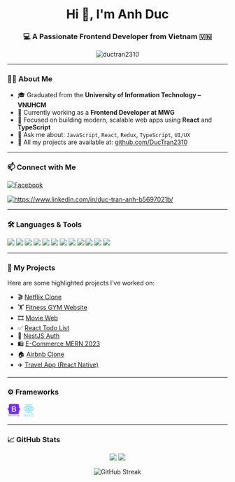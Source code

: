 <h1 align="center">Hi 👋, I'm Anh Duc</h1>
<h3 align="center">💻 A Passionate Frontend Developer from Vietnam 🇻🇳</h3>

<p align="center">
  <img src="https://komarev.com/ghpvc/?username=ductran2310&label=Profile%20views&color=0e75b6&style=flat" alt="ductran2310" />
</p>

---

### 👨‍🎓 About Me

- 🎓 Graduated from the **University of Information Technology – VNUHCM**
- 💼 Currently working as a **Frontend Developer at MWG**
- 🚀 Focused on building modern, scalable web apps using **React** and **TypeScript**
- 💬 Ask me about: `JavaScript`, `React`, `Redux`, `TypeScript`, `UI/UX`
- 📂 All my projects are available at: [github.com/DucTran2310](https://github.com/DucTran2310)

---

### 📫 Connect with Me

<p align="left">
  <a href="https://fb.com/adstar.tran" target="_blank">
    <img src="https://raw.githubusercontent.com/rahuldkjain/github-profile-readme-generator/master/src/images/icons/Social/facebook.svg" alt="Facebook" height="30" width="40" />
  </a>
</p>
<p align="left">
  <a href="https://linkedin.com/in/duc-tran-anh-b5697021b/" target="blank"><img align="center" src="https://raw.githubusercontent.com/rahuldkjain/github-profile-readme-generator/master/src/images/icons/Social/linked-in-alt.svg" alt="https://www.linkedin.com/in/duc-tran-anh-b5697021b/" height="30" width="40" /></a>
</p>

---

### 🛠️ Languages & Tools

<p align="left">
  <img src="https://img.shields.io/badge/HTML5-282C34?logo=html5&logoColor=E34F26" height="25"/>
  <img src="https://img.shields.io/badge/CSS3-282C34?logo=css3&logoColor=1572B6" height="25"/>
  <img src="https://img.shields.io/badge/SASS-282C34?logo=sass&logoColor=CC6699" height="25"/>
  <img src="https://img.shields.io/badge/JavaScript-282C34?logo=javascript&logoColor=F7DF1E" height="25"/>
  <img src="https://img.shields.io/badge/TypeScript-282C34?logo=typescript&logoColor=3178C6" height="25"/>
  <img src="https://img.shields.io/badge/React-282C34?logo=react&logoColor=61DAFB" height="25"/>
  <img src="https://img.shields.io/badge/Redux-282C34?logo=redux&logoColor=764ABC" height="25"/>
  <img src="https://img.shields.io/badge/TailwindCSS-38B2AC?logo=tailwind-css&logoColor=white" height="25"/>
  <img src="https://img.shields.io/badge/Material--UI-0081CB?logo=mui&logoColor=white" height="25"/>
  <img src="https://img.shields.io/badge/styled--components-DB7093?logo=styled-components&logoColor=white" height="25"/>
  <img src="https://img.shields.io/badge/Git-282C34?logo=git&logoColor=F05032" height="25"/>
  <img src="https://img.shields.io/badge/VS_Code-282C34?logo=visual-studio-code&logoColor=007ACC" height="25"/>
</p>

---

### 🌟 My Projects

Here are some highlighted projects I’ve worked on:

- 🎬 [Netflix Clone](https://github.com/DucTran2310/Netflix-clone)
- 🏋️ [Fitness GYM Website](https://ductran2310.github.io/GYM-Web/)
- 🎞️ [Movie Web](https://react-dmovie.surge.sh/)
- ✅ [React Todo List](https://react-redux-todolist.surge.sh/)
- 🔐 [NestJS Auth](https://github.com/DucTran2310/NestJS-Auth)
- 🛍️ [E-Commerce MERN 2023](https://github.com/DucTran2310/E-Commerce_MERN_2023)
- 🏠 [Airbnb Clone](https://github.com/DucTran2310/Airbnb_Clone)
- ✈️ [Travel App (React Native)](https://github.com/DucTran2310/ReactNative_Travel)

---

### ⚙️ Frameworks

<p align="left">
  <img src="https://raw.githubusercontent.com/devicons/devicon/master/icons/bootstrap/bootstrap-plain-wordmark.svg" alt="Bootstrap" width="30" height="30" />
  <img src="https://raw.githubusercontent.com/devicons/devicon/master/icons/react/react-original-wordmark.svg" alt="React" width="30" height="30" />
</p>

---

### 📈 GitHub Stats

<p align="center">
  <img width="47%" src="https://github-readme-stats.vercel.app/api?username=DucTran2310&show_icons=true&theme=react&border_color=61dafb&hide_border=true" />
  <img width="47%" src="https://github-readme-stats.vercel.app/api/top-langs/?username=DucTran2310&hide=c%23,powershell,Mathematica,Ruby,Objective-C,Objective-C%2b%2b,Cuda&title_color=61dafb&text_color=ffffff&icon_color=61dafb&bg_color=20232a&langs_count=8&layout=compact&border_color=61dafb&hide_border=true" />
</p>

<p align="center">
  <img src="https://github-readme-streak-stats.herokuapp.com/?user=ductran2310&theme=react&border=61dafb&hide_border=true" alt="GitHub Streak" />
</p>
